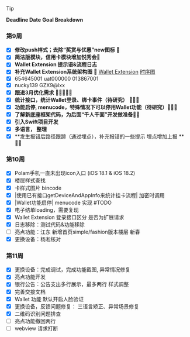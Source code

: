 
>[!tip]
>**Deadline Date**
>**Goal Breakdown**

### 第9周
- [x] **修改push样式；去除“奖赏与优惠”new图标**  
- [x] **简洁版模块，信用卡模块增加悦秀会**
- [x] **Wallet Extension 提示语&流程日志**
- [x] **补充Wallet Extension系统架构图**  [Wallet Extension](https://drive.google.com/file/d/1Kx-Gn-moqVNUAuhj7FuigXDV4Ubu3kuv/view?usp=sharing)    [时序图](https://drive.google.com/file/d/1J9yaO1zRSghvFzU2HYCdYgwu-3S7skHP/view?usp=sharing)
- [x] 654645001 uat000000   013867001   
- [x] nucky139 GZX9@lxx
- [x] **跟进3月优化需求** 
- [x] **统计接口，统计Wallet登录、绑卡事件（待研究）** 
- [x] **功能启停, menucode，特殊情况下可以停用Wallet功能（待研究）**
- [x] **了解新底座框架代码，为后面“千人千面”开发做准备**
- [x] **引入Swift项目开发**
- [x] **多语言， 整理**
- [x] **发生报错后路径跟踪（通过埋点），补充报错的一些提示 埋点增加上报 ** 

### 第10周

- [x] Polam手机一直未出现icon入口 (iOS 18.1 & iOS 18.2)
- [x] 楼层样式查找
- [x] 卡样式图片 bincode
- [x] |使用已有接口getDeviceAndAppInfo来统计挂卡流程| 加密时调用
- [x] |Wallet功能启停|  menucode 实现 #TODO
- [x] 电子结单loading，需要复现
- [x] Wallet Extension 登录接口区分 是否为扩展请求
- [x] 日志移除：测试代码&功能移除
- [ ] 亮点功能：江东 新增首页simple/fashion版本楼层 新春
- [x] 更换设备：杨凇核对

### 第11周

- [x] 更换设备：完成调试，完成功能截图, 异常情况修复
- [x] 亮点功能开发
- [x] 银行公告：公告支出多行展示，最多两行 样式调整
- [x] 完善交接文档
- [x] Wallet 功能 默认开启人脸验证
- [x] 更换设备，反馈问题修复： 三语言矫正、异常场景修复
- [x] 二维码识别问题排查
- [ ] 亮点功能撤回两行
- [ ] webview 请求打断